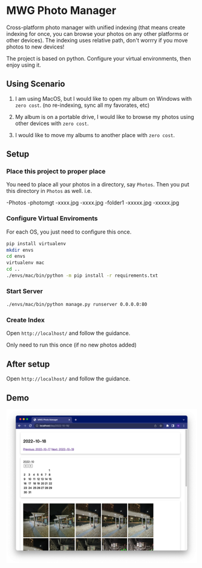 # MWG Photo Manager

Cross-platform photo manager with unified indexing (that means create indexing for once, you can browse your photos on any other platforms or other devices). The indexing uses relative path, don't worrry if you move photos to new devices!

The project is based on python. Configure your virtual environments, then enjoy using it.

## Using Scenario

1. I am using MacOS, but I would like to open my album on Windows with `zero cost`. (no re-indexing, sync all my favorates, etc)

2. My album is on a portable drive, I would like to browse my photos using other devices with `zero cost`.

3. I would like to move my albums to another place with `zero cost`.



## Setup

### Place this project to proper place

You need to place all your photos in a directory, say `Photos`. Then you put this directory in `Photos` as well. i.e.

-Photos
    -photomgt
    -xxxx.jpg
    -xxxx.jpg
    -folder1
        -xxxxx.jpg
        -xxxxx.jpg
    
### Configure Virtual Enviroments

For each OS, you just need to configure this once.

```bash
pip install virtualenv
mkdir envs
cd envs
virtualenv mac
cd ..
./envs/mac/bin/python -m pip install -r requirements.txt
```

### Start Server

```bash
./envs/mac/bin/python manage.py runserver 0.0.0.0:80
```

### Create Index

Open `http://localhost/` and follow the guidance.

Only need to run this once (if no new photos added)


## After setup

Open `http://localhost/` and follow the guidance.


## Demo

![](images/demo.png)